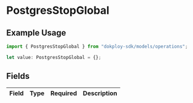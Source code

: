 # PostgresStopGlobal

## Example Usage

```typescript
import { PostgresStopGlobal } from "dokploy-sdk/models/operations";

let value: PostgresStopGlobal = {};
```

## Fields

| Field       | Type        | Required    | Description |
| ----------- | ----------- | ----------- | ----------- |